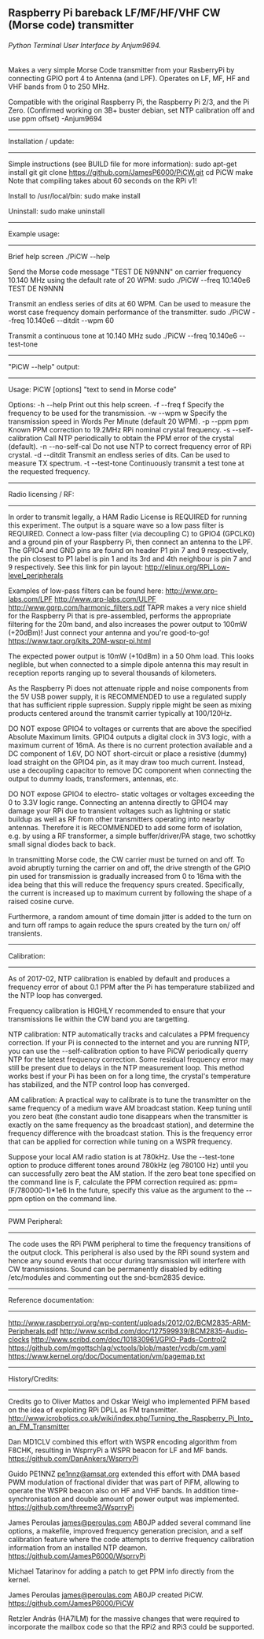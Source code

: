 ## Raspberry Pi bareback LF/MF/HF/VHF CW (Morse code) transmitter
###### Python Terminal User Interface by Anjum9694. 


Makes a very simple Morse Code transmitter from your RasberryPi by connecting
GPIO port 4 to Antenna (and LPF). Operates on LF, MF, HF and VHF bands from 0
to 250 MHz.

Compatible with the original Raspberry Pi, the Raspberry Pi 2/3, and
the Pi Zero.
(Confirmed working on 3B+ buster debian, set NTP calibration off and use ppm offset) -Anjum9694

******
Installation / update:
******
  Simple instructions (see BUILD file for more information):
    sudo apt-get install git
    git clone https://github.com/JamesP6000/PiCW.git
    cd PiCW
    make
  Note that compiling takes about 60 seconds on the RPi v1!

  Install to /usr/local/bin:
    sudo make install

  Uninstall:
    sudo make uninstall

******
Example usage:
******
  Brief help screen
    ./PiCW --help

  Send the Morse code message "TEST DE N9NNN" on carrier frequency 10.140 MHz
  using the default rate of 20 WPM:
    sudo ./PiCW --freq 10.140e6 TEST DE N9NNN

  Transmit an endless series of dits at 60 WPM. Can be used to measure the
  worst case frequency domain performance of the transmitter.
    sudo ./PiCW --freq 10.140e6 --ditdit --wpm 60

  Transmit a continuous tone at 10.140 MHz
    sudo ./PiCW --freq 10.140e6 --test-tone

******
"PiCW --help" output:
******
  Usage:
    PiCW [options] "text to send in Morse code"

  Options:
    -h --help
      Print out this help screen.
    -f --freq f
      Specify the frequency to be used for the transmission.
    -w --wpm w
      Specify the transmission speed in Words Per Minute (default 20 WPM).
    -p --ppm ppm
      Known PPM correction to 19.2MHz RPi nominal crystal frequency.
    -s --self-calibration
      Call NTP periodically to obtain the PPM error of the crystal (default).
    -n --no-self-cal
      Do not use NTP to correct frequency error of RPi crystal.
    -d --ditdit
      Transmit an endless series of dits. Can be used to measure TX spectrum.
    -t --test-tone
      Continuously transmit a test tone at the requested frequency.

******
Radio licensing / RF:
******
  In order to transmit legally, a HAM Radio License is REQUIRED for running
  this experiment. The output is a square wave so a low pass filter is REQUIRED.
  Connect a low-pass filter (via decoupling C) to GPIO4 (GPCLK0) and a ground
  pin of your Raspberry Pi, then connect an antenna to the LPF. The GPIO4 and
  GND pins are found on header P1 pin 7 and 9 respectively, the pin closest to
  P1 label is pin 1 and its 3rd and 4th neighbour is pin 7 and 9 respectively.
  See this link for pin layout: http://elinux.org/RPi_Low-level_peripherals

  Examples of low-pass filters can be found here:
    http://www.qrp-labs.com/LPF
    http://www.qrp-labs.com/ULPF
    http://www.gqrp.com/harmonic_filters.pdf
  TAPR makes a very nice shield for the Raspberry Pi that is pre-assembled,
  performs the appropriate filtering for the 20m band, and also increases
  the power output to 100mW (+20dBm)! Just connect your antenna and you're
  good-to-go!
    https://www.tapr.org/kits_20M-wspr-pi.html

  The expected power output is 10mW (+10dBm) in a 50 Ohm load. This looks
  neglible, but when connected to a simple dipole antenna this may result in
  reception reports ranging up to several thousands of kilometers.

  As the Raspberry Pi does not attenuate ripple and noise components from the
  5V USB power supply, it is RECOMMENDED to use a regulated supply that has
  sufficient ripple supression. Supply ripple might be seen as mixing products
  centered around the transmit carrier typically at 100/120Hz.

  DO NOT expose GPIO4 to voltages or currents that are above the specified
  Absolute Maximum limits. GPIO4 outputs a digital clock in 3V3 logic, with a
  maximum current of 16mA. As there is no current protection available and a DC
  component of 1.6V, DO NOT short-circuit or place a resistive (dummy) load
  straight on the GPIO4 pin, as it may draw too much current. Instead, use a
  decoupling capacitor to remove DC component when connecting the output to
  dummy loads, transformers, antennas, etc.

  DO NOT expose GPIO4 to electro- static voltages or voltages exceeding the
  0 to 3.3V logic range. Connecting an antenna directly to GPIO4 may damage
  your RPi due to transient voltages such as lightning or static buildup as
  well as RF from other transmitters operating into nearby antennas. Therefore
  it is RECOMMENDED to add some form of isolation, e.g. by using a RF
  transformer, a simple buffer/driver/PA stage, two schottky small signal
  diodes back to back.

  In transmitting Morse code, the CW carrier must be turned on and off.
  To avoid abruptly turning the carrier on and off, the drive strength
  of the GPIO pin used for transmission is gradually increased from 0 to
  16ma with the idea being that this will reduce the frequency spurs created.
  Specifically, the current is increased up to maximum current by following
  the shape of a raised cosine curve.

  Furthermore, a random amount of time domain jitter is added to the turn on
  and turn off ramps to again reduce the spurs created by the turn on/ off
  transients.

******
Calibration:
******
  As of 2017-02, NTP calibration is enabled by default and produces a
  frequency error of about 0.1 PPM after the Pi has temperature stabilized
  and the NTP loop has converged.

  Frequency calibration is HIGHLY recommended to ensure that your
  transmissions lie within the CW band you are targetting.

  NTP calibration:
  NTP automatically tracks and calculates a PPM frequency correction. If your
  Pi is connected to the internet and you are running NTP, you can use the
  --self-calibration option to have PiCW periodically querry NTP for the latest
  frequency correction. Some residual frequency error may still be present
  due to delays in the NTP measurement loop. This method works best if your
  Pi has been on for a long time, the crystal's temperature has stabilized,
  and the NTP control loop has converged.

  AM calibration:
  A practical way to calibrate is to tune the transmitter on the same frequency
  of a medium wave AM broadcast station. Keep tuning until you zero beat (the
  constant audio tone disappears when the transmitter is exactly on the same
  frequency as the broadcast station), and determine the frequency difference
  with the broadcast station. This is the frequency error that can be applied
  for correction while tuning on a WSPR frequency.

  Suppose your local AM radio station is at 780kHz. Use the --test-tone option
  to produce different tones around 780kHz (eg 780100 Hz) until you can
  successfully zero beat the AM station. If the zero beat tone specified on the
  command line is F, calculate the PPM correction required as:
  ppm=(F/780000-1)*1e6 In the future, specify this value as the argument to the
  --ppm option on the command line.

******
PWM Peripheral:
******
  The code uses the RPi PWM peripheral to time the frequency transitions
  of the output clock. This peripheral is also used by the RPi sound system
  and hence any sound events that occur during transmission will
  interfere with CW transmissions. Sound can be permanently disabled
  by editing /etc/modules and commenting out the snd-bcm2835 device.

******
Reference documentation:
******
  http://www.raspberrypi.org/wp-content/uploads/2012/02/BCM2835-ARM-Peripherals.pdf
  http://www.scribd.com/doc/127599939/BCM2835-Audio-clocks
  http://www.scribd.com/doc/101830961/GPIO-Pads-Control2
  https://github.com/mgottschlag/vctools/blob/master/vcdb/cm.yaml
  https://www.kernel.org/doc/Documentation/vm/pagemap.txt

******
History/Credits:
******
  Credits go to Oliver Mattos and Oskar Weigl who implemented PiFM based on
  the idea of exploiting RPi DPLL as FM transmitter.
  http://www.icrobotics.co.uk/wiki/index.php/Turning_the_Raspberry_Pi_Into_an_FM_Transmitter

  Dan MD1CLV combined this effort with WSPR encoding algorithm from F8CHK,
  resulting in WsprryPi a WSPR beacon for LF and MF bands.
  https://github.com/DanAnkers/WsprryPi

  Guido PE1NNZ <pe1nnz@amsat.org> extended this effort with DMA based PWM
  modulation of fractional divider that was part of PiFM, allowing to operate
  the WSPR beacon also on HF and VHF bands.  In addition time-synchronisation
  and double amount of power output was implemented.
  https://github.com/threeme3/WsprryPi

  James Peroulas <james@peroulas.com> AB0JP added several command line options,
  a makefile, improved frequency generation precision, and a self calibration
  feature where the code attempts to derrive frequency calibration information
  from an installed NTP deamon.
  https://github.com/JamesP6000/WsprryPi

  Michael Tatarinov for adding a patch to get PPM info directly from the
  kernel.

  James Peroulas <james@peroulas.com> AB0JP created PiCW.
  https://github.com/JamesP6000/PiCW

  Retzler András (HA7ILM) for the massive changes that were required to
  incorporate the mailbox code so that the RPi2 and RPi3 could be supported.

